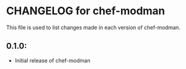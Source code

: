 # CHANGELOG for chef-modman

This file is used to list changes made in each version of chef-modman.

## 0.1.0:

* Initial release of chef-modman